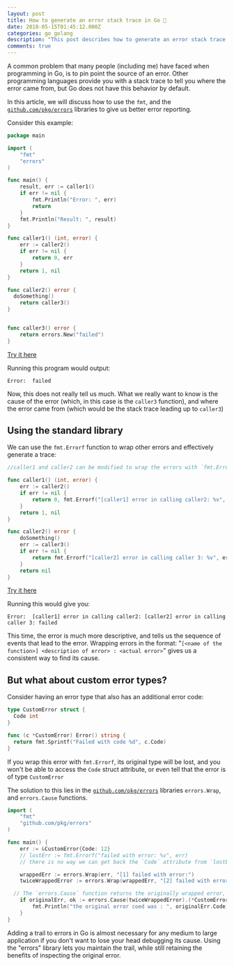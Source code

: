 ```yaml
---
layout: post
title: How to generate an error stack trace in Go 🥞
date: 2018-05-15T01:45:12.000Z
categories: go golang
description: "This post describes how to generate an error stack trace in Go"
comments: true
---
```


A common problem that many people (including me) have faced when programming in Go, is to pin point the source of an error. Other programming languages provide you with a stack trace to tell you where the error came from, but Go does not have this behavior by default.

In this article, we will discuss how to use the `fmt`, and the [`github.com/pkg/errors`](https://github.com/pkg/errors) libraries to give us better error reporting.

<!-- more -->

Consider this example:

```go
package main

import (
	"fmt"
	"errors"
)

func main() {
	result, err := caller1()
	if err != nil {
		fmt.Println("Error: ", err)
		return
	}
	fmt.Println("Result: ", result)
}

func caller1() (int, error) {
	err := caller2()
	if err != nil {
		return 0, err
	}
	return 1, nil
}

func caller2() error {
  doSomething()
	return caller3()
}


func caller3() error {
	return errors.New("failed")
}
```
[Try it here](https://play.golang.org/p/p4PJ4lOoX_F)

Running this program would output:

```
Error:  failed
```

Now, this does not really tell us much. What we really want to know is the cause of the error (which, in this case is the `caller3` function), and where the error came from (which would be the stack trace leading up to `caller3`)

## Using the standard library

We can use the `fmt.Errorf` function to wrap other errors and effectively generate a trace:

```go
//caller1 and caller2 can be modified to wrap the errors with `fmt.Errorf` before returning them

func caller1() (int, error) {
	err := caller2()
	if err != nil {
		return 0, fmt.Errorf("[caller1] error in calling caller2: %v", err)
	}
	return 1, nil
}

func caller2() error {
	doSomething()
	err := caller3()
	if err != nil {
		return fmt.Errorf("[caller2] error in calling caller 3: %v", err)
	}
	return nil
}
``` 
[Try it here](https://play.golang.org/p/DYqFgMxaIeU)

Running this would give you:

```
Error:  [caller1] error in calling caller2: [caller2] error in calling caller 3: failed
```

This time, the error is much more descriptive, and tells us the sequence of events that lead to the error. Wrapping errors in the format: "`[<name of the function>] <description of error> : <actual error>`" gives us a consistent way to find its cause.

## But what about custom error types?

Consider having an error type that also has an additional error code:

```go
type CustomError struct {
  Code int
}

func (c *CustomError) Error() string {
  return fmt.Sprintf("Failed with code %d", c.Code)
}
```

If you wrap this error with `fmt.Errorf`, its original type will be lost, and you won't be able to access the `Code` struct attribute, or even tell that the error is of type `CustomError`

The solution to this lies in the [`github.com/pkg/errors`](https://github.com/pkg/errors) libraries `errors.Wrap`, and `errors.Cause` functions.

```go
import (
	"fmt"
	"github.com/pkg/errors"
)

func main() {
	err := &CustomError{Code: 12}
	// lostErr := fmt.Errorf("failed with error: %v", err)
	// there is no way we can get back the `Code` attribute from `lostErr`

	wrappedErr := errors.Wrap(err, "[1] failed with error:")
	twiceWrappedError := errors.Wrap(wrappedErr, "[2] failed with error:")

  // The `errors.Cause` function returns the originally wrapped error, which we can then type assert to its original struct type
	if originalErr, ok := errors.Cause(twiceWrappedError).(*CustomError); ok {
		fmt.Println("the original error coed was : ", originalErr.Code)
	}	
}
```

Adding a trail to errors in Go is almost necessary for any medium to large application if you don't want to lose your head debugging its cause. Using the "errors" library lets you maintain the trail, while still retaining the benefits of inspecting the original error.